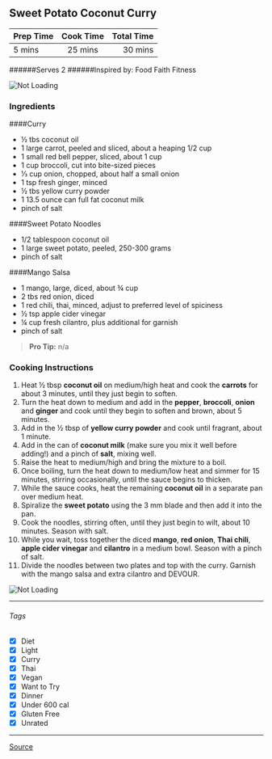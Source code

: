 ## Sweet Potato Coconut Curry

| Prep Time  | Cook Time    | Total Time  |
| ---------- |:------------:| -----------:|
| 5 mins    | 25 mins      | 30 mins     |


######Serves 2
######Inspired by: Food Faith Fitness

![Not Loading](http://i.imgur.com/MZYx4Fql.png)

### Ingredients

####Curry
* ½ tbs coconut oil
* 1 large carrot, peeled and sliced, about a heaping 1/2 cup
* 1 small red bell pepper, sliced, about 1 cup
* 1 cup broccoli, cut into bite-sized pieces
* ⅓ cup onion, chopped, about half a small onion
* 1 tsp fresh ginger, minced
* ½ tbs yellow curry powder
* 1 13.5 ounce can full fat coconut milk
* pinch of salt

####Sweet Potato Noodles
* 1/2 tablespoon coconut oil
* 1 large sweet potato, peeled, 250-300 grams
* pinch of salt

####Mango Salsa
* 1 mango, large, diced, about ¾ cup
* 2 tbs red onion, diced
* 1 red chili, thai, minced, adjust to preferred level of spiciness
* ½ tsp apple cider vinegar
* ¼ cup fresh cilantro, plus additional for garnish
* pinch of salt

> **Pro Tip:** n/a

### Cooking Instructions

1. Heat ½ tbsp **coconut oil** on medium/high heat and cook the **carrots** for about 3 minutes, until they just begin to soften.
2. Turn the heat down to medium and add in the **pepper**, **broccoli**, **onion** and **ginger** and cook until they begin to soften and brown, about 5 minutes.
3. Add in the ½ tbsp of **yellow curry powder** and cook until fragrant, about 1 minute.
4. Add in the can of **coconut milk** (make sure you mix it well before adding!) and a pinch of **salt**, mixing well.
5. Raise the heat to medium/high and bring the mixture to a boil.
6. Once boiling, turn the heat down to medium/low heat and simmer for 15 minutes, stirring occasionally, until the sauce begins to thicken.
7. While the sauce cooks, heat the remaining **coconut oil** in a separate pan over medium heat.
8. Spiralize the **sweet potato** using the 3 mm blade and then add it into the pan.
9. Cook the noodles, stirring often, until they just begin to wilt, about 10 minutes. Season with salt.
10. While you wait, toss together the diced **mango**, **red onion**, **Thai chili**, **apple cider vinegar** and **cilantro** in a medium bowl. Season with a pinch of salt.
11. Divide the noodles between two plates and top with the curry. Garnish with the mango salsa and extra cilantro and DEVOUR.

![Not Loading](http://i.imgur.com/W5zqXqNm.png)

---

###### Tags
- [x] Diet
- [x] Light
- [x] Curry
- [x] Thai
- [x] Vegan
- [x] Want to Try
- [x] Dinner
- [x] Under 600 cal
- [x] Gluten Free
- [x] Unrated

---

[Source](http://www.foodfaithfitness.com/vegan-coconut-curry-with-sweet-potato-noodles/)


